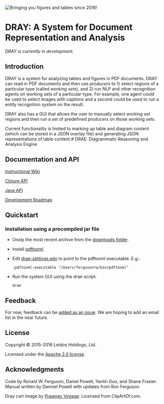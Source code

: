 ![](https://bitbucket.org/rwferguson/dray/wiki/images/dray-small.png "Bringing you figures and tables since 2016!")

# **DRAY: A System for Document Representation and Analysis**

*DRAY is currently in development.*

## Introduction

DRAY is a system for analyzing tables and figures in PDF documents. DRAY can read in PDF documents and then use *producers* to 1) select regions of a particular type (called *working sets*), and 2) run NLP and other recognition agents on working sets of a particular type. For example, one agent could be used to select images with captions and a second could be used to run a entity recognition system on the result.

DRAY also has a GUI that allows the user to manually select working set regions and then run a set of predefined producers on those working sets.

Current functionality is limited to marking up table and diagram content (which can be stored in a JSON overlay file) and generating JSON representations of table content.# DRAE: Diagrammatic Reasoning and Analysis Engine

## Documentation and API

[Instructional Wiki](https://bitbucket.org/rwferguson/dray/wiki/Home)

[Clojure API](http://rwferguson.bitbucket.org/dray/API/)

[Java API](http://rwferguson.bitbucket.org/dray/gui/index.html)

[Development Roadmap](https://bitbucket.org/rwferguson/dray/wiki/RoadMap)


## Quickstart

### Installation using a precompiled jar file

+ Unzip the most recent archive from the [downloads folder](https://bitbucket.org/rwferguson/dray/downloads).

+ Install [pdftoxml](http://pdf2xml.sourceforge.net/). 
 
+ Edit [drae-settings.edn](./drae-settings.edn) to point to the pdftoxml executable. E.g.:

   `:pdftoxml-executable "/Users/fergusonrw/bin/pdftoxml"`

+ Run the system GUI using the drae script:

   `drae`


## Feedback

For now, feedback can be [added as an issue](https://bitbucket.org/rwferguson/dray/issues?status=new&status=open). We are hoping to add an email list in the near future.

## License

Copyright © 2015-2016 Leidos Holdings, Ltd.

Licensed under the [Apache 2.0 license](http://www.apache.org/licenses/LICENSE-2.0). 

## Acknowledgments

Code by Ronald W. Ferguson, Daniel Powell, Yanlin Guo, and Shane Frasier. Manual written by Danniel Powell with updates from Ron Ferguson.

Dray cart image by [Prawney Vintage](http://www.clipartof.com/portfolio/prawny-vintage). Licensed from ClipArtOf.com.

